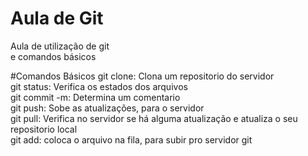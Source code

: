 # Aula de Git
Aula de utilização de git <br>
e comandos básicos

#Comandos Básicos
git clone: Clona um repositorio do servidor <br>
git status: Verifica os estados dos arquivos <br>
git commit -m: Determina um comentario <br>
git push: Sobe as atualizações, para o servidor <br>
git pull: Verifica no servidor se há alguma atualização e atualiza o seu repositorio local <br>
git add: coloca o arquivo na fila, para subir pro servidor git <br>
